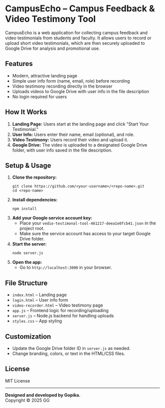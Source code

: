 # CampusEcho – Campus Feedback & Video Testimony Tool

CampusEcho is a web application for collecting campus feedback and video testimonials from students and faculty. It allows users to record or upload short video testimonials, which are then securely uploaded to Google Drive for analysis and promotional use.

## Features

- Modern, attractive landing page
- Simple user info form (name, email, role) before recording
- Video testimony recording directly in the browser
- Uploads videos to Google Drive with user info in the file description
- No login required for users

## How It Works

1. **Landing Page:** Users start at the landing page and click "Start Your Testimonial."
2. **User Info:** Users enter their name, email (optional), and role.
3. **Video Testimony:** Users record their video and upload it.
4. **Google Drive:** The video is uploaded to a designated Google Drive folder, with user info saved in the file description.

## Setup & Usage

1. **Clone the repository:**
   ```
   git clone https://github.com/<your-username>/<repo-name>.git
   cd <repo-name>
   ```
2. **Install dependencies:**
   ```
   npm install
   ```
3. **Add your Google service account key:**
   - Place your `vedio-testimonal-tool-461217-deea1e0fcb41.json` in the project root.
   - Make sure the service account has access to your target Google Drive folder.
4. **Start the server:**
   ```
   node server.js
   ```
5. **Open the app:**
   - Go to `http://localhost:3000` in your browser.

## File Structure

- `index.html` – Landing page
- `login.html` – User info form
- `video-recorder.html` – Video testimony page
- `app.js` – Frontend logic for recording/uploading
- `server.js` – Node.js backend for handling uploads
- `styles.css` – App styling

## Customization

- Update the Google Drive folder ID in `server.js` as needed.
- Change branding, colors, or text in the HTML/CSS files.

## License

MIT License

---

**Designed and developed by Gopika.**  
Copyright © 2025 GG
